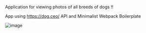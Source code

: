 
Application for viewing photos of all breeds of dogs !!

App using https://dog.ceo/ API and Minimalist Webpack Boilerplate

![image](https://user-images.githubusercontent.com/98091205/176891995-0c31dd66-190a-4db7-b3c4-240e605cdfb5.png)

